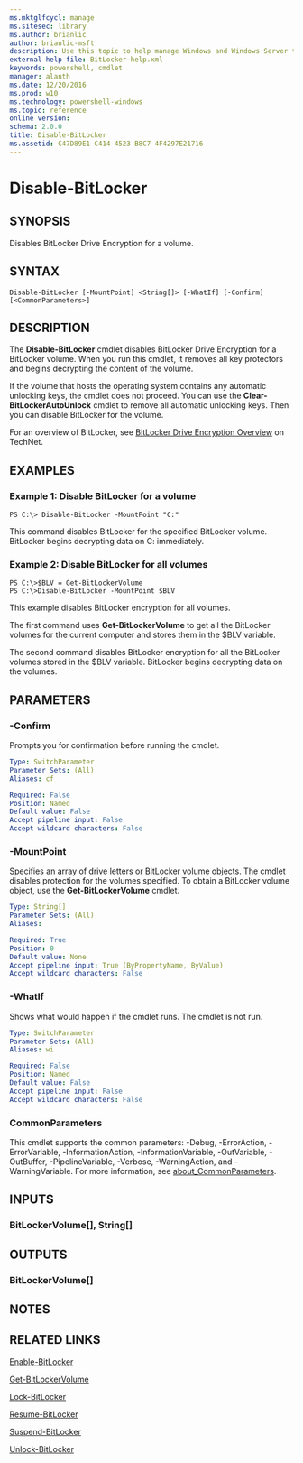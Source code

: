 ```yaml
---
ms.mktglfcycl: manage
ms.sitesec: library
ms.author: brianlic
author: brianlic-msft
description: Use this topic to help manage Windows and Windows Server technologies with Windows PowerShell.
external help file: BitLocker-help.xml
keywords: powershell, cmdlet
manager: alanth
ms.date: 12/20/2016
ms.prod: w10
ms.technology: powershell-windows
ms.topic: reference
online version: 
schema: 2.0.0
title: Disable-BitLocker
ms.assetid: C47D89E1-C414-4523-B8C7-4F4297E21716
---
```


# Disable-BitLocker

## SYNOPSIS
Disables BitLocker Drive Encryption for a volume.

## SYNTAX

```
Disable-BitLocker [-MountPoint] <String[]> [-WhatIf] [-Confirm] [<CommonParameters>]
```

## DESCRIPTION
The **Disable-BitLocker** cmdlet disables BitLocker Drive Encryption for a BitLocker volume.
When you run this cmdlet, it removes all key protectors and begins decrypting the content of the volume.

If the volume that hosts the operating system contains any automatic unlocking keys, the cmdlet does not proceed.
You can use the **Clear-BitLockerAutoUnlock** cmdlet to remove all automatic unlocking keys.
Then you can disable BitLocker for the volume.

For an overview of BitLocker, see [BitLocker Drive Encryption Overview](http://technet.microsoft.com/en-us/library/cc732774.aspx) on TechNet.

## EXAMPLES

### Example 1: Disable BitLocker for a volume
```
PS C:\> Disable-BitLocker -MountPoint "C:"
```

This command disables BitLocker for the specified BitLocker volume.
BitLocker begins decrypting data on C: immediately.

### Example 2: Disable BitLocker for all volumes
```
PS C:\>$BLV = Get-BitLockerVolume
PS C:\>Disable-BitLocker -MountPoint $BLV
```

This example disables BitLocker encryption for all volumes.

The first command uses **Get-BitLockerVolume** to get all the BitLocker volumes for the current computer and stores them in the $BLV variable.

The second command disables BitLocker encryption for all the BitLocker volumes stored in the $BLV variable.
BitLocker begins decrypting data on the volumes.

## PARAMETERS

### -Confirm
Prompts you for confirmation before running the cmdlet.

```yaml
Type: SwitchParameter
Parameter Sets: (All)
Aliases: cf

Required: False
Position: Named
Default value: False
Accept pipeline input: False
Accept wildcard characters: False
```

### -MountPoint
Specifies an array of drive letters or BitLocker volume objects.
The cmdlet disables protection for the volumes specified.
To obtain a BitLocker volume object, use the **Get-BitLockerVolume** cmdlet.

```yaml
Type: String[]
Parameter Sets: (All)
Aliases: 

Required: True
Position: 0
Default value: None
Accept pipeline input: True (ByPropertyName, ByValue)
Accept wildcard characters: False
```

### -WhatIf
Shows what would happen if the cmdlet runs.
The cmdlet is not run.

```yaml
Type: SwitchParameter
Parameter Sets: (All)
Aliases: wi

Required: False
Position: Named
Default value: False
Accept pipeline input: False
Accept wildcard characters: False
```

### CommonParameters
This cmdlet supports the common parameters: -Debug, -ErrorAction, -ErrorVariable, -InformationAction, -InformationVariable, -OutVariable, -OutBuffer, -PipelineVariable, -Verbose, -WarningAction, and -WarningVariable. For more information, see [about_CommonParameters](http://go.microsoft.com/fwlink/?LinkID=113216).

## INPUTS

### BitLockerVolume[], String[]

## OUTPUTS

### BitLockerVolume[]

## NOTES

## RELATED LINKS

[Enable-BitLocker](./Enable-BitLocker.md)

[Get-BitLockerVolume](./Get-BitLockerVolume.md)

[Lock-BitLocker](./Lock-BitLocker.md)

[Resume-BitLocker](./Resume-BitLocker.md)

[Suspend-BitLocker](./Suspend-BitLocker.md)

[Unlock-BitLocker](./Unlock-BitLocker.md)

